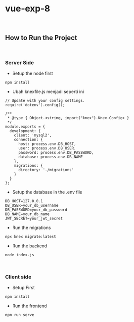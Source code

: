 # vue-exp-8

<br>

## How to Run the Project

<br>

### Server Side
- Setup the node first
```
npm install
```

- Ubah knexfile.js menjadi seperti ini
```
// Update with your config settings.
require('dotenv').config();

/**
 * @type { Object.<string, import("knex").Knex.Config> }
 */
module.exports = {
  development: {
    client: 'mysql2',
    connection: {
      host: process.env.DB_HOST,
      user: process.env.DB_USER,
      password: process.env.DB_PASSWORD,
      database: process.env.DB_NAME
    },
    migrations: {
      directory: './migrations'
    }
  }
};
```

- Setup the database in the .env file
```
DB_HOST=127.0.0.1
DB_USER=your_db_username
DB_PASSWORD=your_db_password
DB_NAME=your_db_name
JWT_SECRET=your_jwt_secret
```

- Run the migrations
```
npx knex migrate:latest
```

- Run the backend
```
node index.js
```

<br>

### Client side
- Setup First
```
npm install
```

- Run the frontend
```
npm run serve
```
